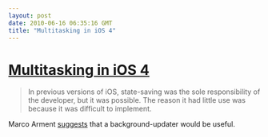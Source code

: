 ```yaml
---
layout: post
date: 2010-06-16 06:35:16 GMT
title: "Multitasking in iOS 4"
---
```

# [Multitasking in iOS 4](http://benjaminmayo.posterous.com/reactions-to-multitasking-in-ios-4-is-not-a-m)

> In previous versions of iOS, state-saving was the sole responsibility of the developer, but it was possible. The reason it had little use was because it was difficult to implement.

Marco Arment [suggests](http://www.marco.org/684391075) that a background-updater would be useful.